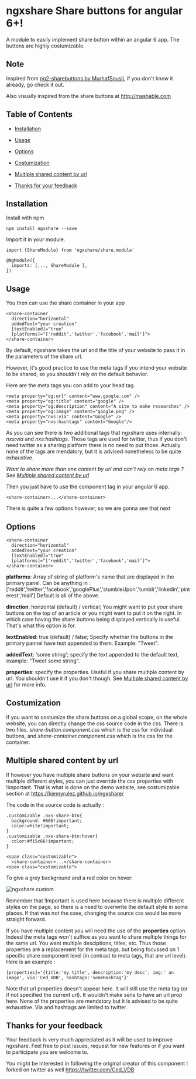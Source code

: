 # ngxshare Share buttons for angular 6+!

A module to easily implement share button within an angular 6 app. The buttons are highly costumizable.

## Note

Inspired from [ng2-sharebuttons by MurhafSousli](https://github.com/MurhafSousli/ng2-sharebuttons), if you don't know it already, go check it out.

Also visually inspired from the share buttons at http://mashable.com

## Table of Contents

-   [Installation](#installation)

-   [Usage](#usage)

-   [Options](#options)

-   [Costumization](#costumization)

-   [Multiple shared content by url](#multiple-shared-content-by-url)

-   [Thanks for your feedback](#thanks-for-your-feedback)

## Installation

Install with npm

```
npm install ngxshare --save
```

Import it in your module.

```
import {ShareModule} from 'ngxshare/share.module'

@NgModule({
  imports: [..., ShareModule ],
})
```

## Usage

You then can use the share container in your app

```
<share-container
  direction="horizontal"
  addedText="your creation"
  [textEnabled]="true"
  [platforms]="['reddit','twitter','facebook','mail']">
</share-container>
```

By default, ngxshare takes the url and the title of your website to pass it in the parameters of the share url.

However, it's good practice to use the meta tags if you intend your website to be shared, so you shouldn't rely on the default behavior.

Here are the meta tags you can add to your head tag.

```
<meta property="og:url" content="www.google.com" />
<meta property="og:title" content="google" />
<meta property="og:description" content="A site to make researches" />
<meta property="og:image" content="google.png" />
<meta property="nxs:via" content="Google" />
<meta property="nxs:hashtags" content="Google"/>
```

As you can see there is two additional tags that ngxshare uses internally: _nxs:via_ and _nxs:hashtags_. Those tags are used for twitter, thus if you don't need
twitter as a sharing platform there is no need to put those. Actually none of the tags are mendatory, but it is advised nonetheless to be quite exhaustive.

_Want to share more than one content by url and can't rely on meta tags ? See [Multiple shared content by url](#multiple-shared-content-by-url)_

Then you just have to use the component tag in your angular 6 app.

```
<share-container>...</share-container>
```

There is quite a few options however, so we are gonna see that next

## Options

```
<share-container
  direction="horizontal"
  addedText="your creation"
  [textEnabled]="true"
  [platforms]="['reddit','twitter','facebook','mail']">
</share-container>
```

**platforms**: Array of string of platform's name that are displayed in the primary panel. Can be anything in :
['reddit','twitter','facebook','googlePlus','stumbleUpon','tumblr','linkedin','pinterest','mail'] Default is all of the above.

**direction**: horizontal (default) / vertical; You might want to put your share buttons on the top of an article or you might want to put it on the right. In
which case having the share buttons being displayed vertically is useful. That's what this option is for.

**textEnabled**: true (default) / false; Specify whether the buttons in the primary pannel have text appended to them. Example: "Tweet".

**addedText**: 'some string'; specify the text appended to the default text, example: "Tweet some string".

**properties**: specify the properties. Useful if you share multiple content by url. You shouldn't use it if you don't though. See
[Multiple shared content by url](#multiple-shared-content-by-url) for more info.

## Costumization

If you want to costumize the share buttons on a global scope, on the whole website, you can directly change the css source code in the css. There is two files.
_share-button.component.css_ which is the css for individual buttons, and _share-container.component.css_ which is the css for the container.

## Multiple shared content by url

If however you have multiple share buttons on your website and want multiple different styles, you can just override the css properties with !important. That is
what is done on the demo website, see costumizable section at https://kennyrulez.github.io/ngxshare/

The code in the source code is actually :

```
.customizable .nxs-share-btn{
  background: #666!important;
  color:white!important;
}
.customizable .nxs-share-btn:hover{
  color:#f15c66!important;
}

<span class="customizable">
  <share-container>...</share-container>
<span class="customizable">
```

To give a grey background and a red color on hover:

![ngxshare custom](http://i.imgur.com/QDRIyxi.png)

Remember that !important is used here because there is multiple different styles on the page, so there is a need to overwrite the default style in some places.
If that was not the case, changing the source css would be more straight forward.

If you have multiple content you will need the use of the **properties** option. Indeed the meta tags won't suffice as you want to share multiple things for the
same url. You want multiple desciptions, titles, etc. Thus those properties are a replacement for the meta tags, but being focussed on 1 specific share
component level (in contrast to meta tags, that are url level). Here is an example :

```
[properties]='{title:'my title', description:'my desc', img:' an image', via:'Ced_VDB', hashtags:'someHashTag'}'
```

Note that url properties doesn't appear here. It will still use the meta tag (or if not specified the current url). It wouldn't make sens to have an url prop
here. None of the properties are mendatory but it is advised to be quite exhaustive. Via and hashtags are limited to twitter.

## Thanks for your feedback

Your feedback is very much appreciated as it will be used to improve ngxshare. Feel free to post issues, request for new features or if you want to participate
you are welcome to.

You might be interested in following the original creator of this component I forked on twitter as well https://twitter.com/Ced_VDB
